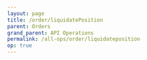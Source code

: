 ```yaml
---
layout: page
title: /order/liquidatePosition
parent: Orders
grand_parent: API Operations
permalink: /all-ops/order/liquidateposition
op: true
---
```


<script>
    window.addEventListener('load', () => {
        const TDV = Symbol.for('tdv-docs');
        window[TDV].defineTryit({
            name: 'liquidatePosition',
            endpoint: '/order/liquidatePosition',
            method: 'POST',
            params: {
                accountId: 0,
                contractId: 0,
                admin: false,
                customTag50: 'custom_label'
            }
        });
        window[TDV].buildCallouts(window[TDV].buildCallouts.defaultAuthWarning);
    });
</script>